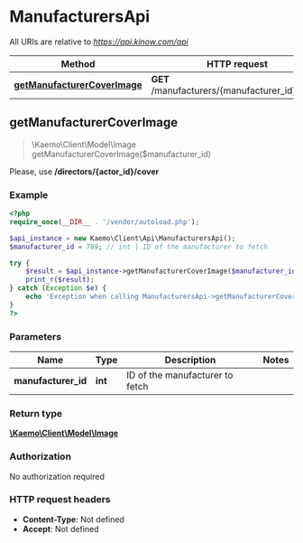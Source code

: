 # ManufacturersApi

All URIs are relative to *https://api.kinow.com/api*

Method | HTTP request | Description
------------- | ------------- | -------------
[**getManufacturerCoverImage**](#getManufacturerCoverImage) | **GET** /manufacturers/{manufacturer_id}/cover | 


## **getManufacturerCoverImage**
> \Kaemo\Client\Model\Image getManufacturerCoverImage($manufacturer_id)



Please, use __/directors/{actor_id}/cover__

### Example
```php
<?php
require_once(__DIR__ . '/vendor/autoload.php');

$api_instance = new Kaemo\Client\Api\ManufacturersApi();
$manufacturer_id = 789; // int | ID of the manufacturer to fetch

try {
    $result = $api_instance->getManufacturerCoverImage($manufacturer_id);
    print_r($result);
} catch (Exception $e) {
    echo 'Exception when calling ManufacturersApi->getManufacturerCoverImage: ', $e->getMessage(), PHP_EOL;
}
?>
```

### Parameters

Name | Type | Description  | Notes
------------- | ------------- | ------------- | -------------
 **manufacturer_id** | **int**| ID of the manufacturer to fetch |

### Return type

[**\Kaemo\Client\Model\Image**](#Image)

### Authorization

No authorization required

### HTTP request headers

 - **Content-Type**: Not defined
 - **Accept**: Not defined

